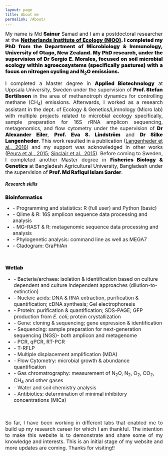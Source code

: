 ```yaml
---
layout: page
title: About me
permalink: /About/
---
```


<p style="text-align:justify"><font size="3">My name is Md <span style="font-weight:900">Sainur</span> Samad and I am a postdoctoral researcher at the <span style="font-weight:900"><a href="https://nioo.knaw.nl/en">Netherlands Institute of Ecology (NIOO)</a>. I completed my PhD from the <span style="font-weight:900">Department of Microbiology & Immunology, University of Otago</span>, New Zealand. My PhD research, under the supervision of <span style="font-weight:900">Dr Sergio E. Morales</span>, focused on soil microbial ecology within agroecosystems (specifically pastures) with a focus on nitrogen cycling and N<sub>2</sub>O emissions.</font></p>

<p style="text-align:justify"><font size="3"> I completed a Master degree in <span style="font-weight:900">Applied Biotechnology</span> at Uppsala University, Sweden under the
supervision of <span style="font-weight:900">Prof. Stefan Bertilsson</span> in the area of methanotroph dynamics for controlling
methane (CH<sub>4</sub>) emissions. Afterwards, I worked as a research assistant in the dept. of Ecology &
Genetics/Limnology (Micro lab) with multiple projects related to microbial ecology specifically,
sample preparation for 16S rRNA amplicon sequencing, metagenomics, and flow cytometry
under the supervision of <span style="font-weight:900">Dr Alexander Eiler</span>, <span style="font-weight:900">Prof. Eva S. Lindström</span>  and <span style="font-weight:900">Dr Silke Langenheder</span>. This work
resulted in a publication (<a href="http://onlinelibrary.wiley.com/doi/10.1111/1758-2229.12392/abstract;jsessionid=CD7F08AAEE2D67CE6EBEE6158DDF430C.f03t01">Langenheder et al., 2016</a>) and my support was acknowledged in other works (<a href="http://www.nature.com/articles/srep12102">Peura et al., 2015</a>; <a href="http://journals.plos.org/plosone/article?id=10.1371/journal.pone.0116955">Sinclair et al., 2015</a>). Before coming to Sweden, I completed another Master degree in <span style="font-weight:900">Fisheries Biology & Genetics</span>  at Bangladesh Agricultural University, Bangladesh under the supervision of <span style="font-weight:900">Prof. Md Rafiqul Islam Sarder</span>.</font></p>
<h5>Research skills</h5>
<p style="text-align:justify"><font size="3">
<span style="font-weight:900">Bioinformatics</span>
<ul style="Bioinformatics">
  <li> - Programming and statistics: R (full user) and Python (basic) </li>
  <li> - Qiime & R: 16S amplicon sequence data processing and analysis</li>
  <li> - MG-RAST & R: metagenomic sequence data processing and analysis </li>
  <li> - Phylogenetic analysis: command line as well as MEGA7 </li>
  <li> - Cladogram: GraPhlAn</li>
</ul>
<br>

<span style="font-weight:900">Wetlab</span>
<ul>
  <li> - Bacteria/archaea: isolation & identification based on culture dependent and culture independent approaches (dilution-to-extinction)  </li>
  <li> - Nucleic acids: DNA & RNA extraction, purification & quantification; cDNA synthesis; Gel electrophoresis </li>
  <li> - Protein: purification & quantification; SDS-PAGE; GFP production from <i>E. coli</i>; protein crystallization</li>
  <li> - Gene: cloning & sequencing; gene expression & identification </li>
  <li> - Sequencing: sample preparation for next-generation sequencing (NGS)- both amplicon and metagenome </li>
  <li> - PCR, qPCR, RT-PCR </li>
  <li> - T-RFLP</li>
  <li> - Multiple displacement amplification (MDA)</li>
  <li> - Flow Cytometry: microbial growth & abundance quantification</li>
  <li> - Gas chromatrography: measurement of N<sub>2</sub>O, N<sub>2</sub>, O<sub>2</sub>, CO<sub>2</sub>, CH<sub>4</sub> and other gases</li>
  <li> - Water and soil chemistry analysis</li>
  <li> - Antibiotics: determination of minimal inhibitory concentrations (MICs)</li>
</ul>

<br>

<p style="text-align:justify"><font size="3">So far, I have been working in different labs that enabled me to build up my research career for which I am thankful. The intention to make this website is to demonstrate and share some of my knowledge and interests. This is an initial stage of my website and more updates are coming. Thanks for visiting!!</font></p>
